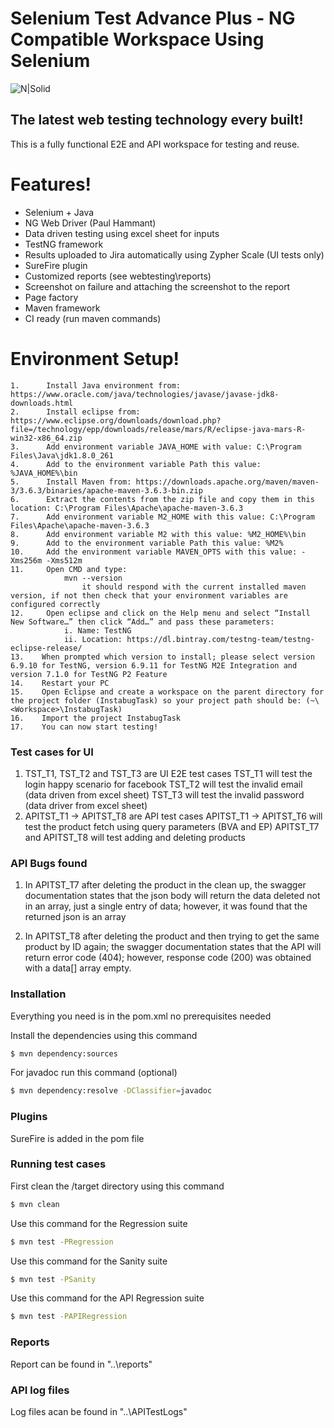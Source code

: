 # Selenium Test Advance Plus - NG Compatible Workspace Using Selenium

![N|Solid](https://www.selenium.dev/images/selenium_logo_large.png)

## The latest web testing technology every built!

This is a fully functional E2E and API workspace for testing and reuse.

# Features!

  - Selenium + Java
  - NG Web Driver (Paul Hammant)
  - Data driven testing using excel sheet for inputs
  - TestNG framework
  - Results uploaded to Jira automatically using Zypher Scale (UI tests only)
  - SureFire plugin
  - Customized reports (see webtesting\reports)
  - Screenshot on failure and attaching the screenshot to the report
  - Page factory
  - Maven framework
  - CI ready (run maven commands)
  
# Environment Setup!
  
	1.      Install Java environment from: https://www.oracle.com/java/technologies/javase/javase-jdk8-downloads.html
	2.      Install eclipse from: https://www.eclipse.org/downloads/download.php?file=/technology/epp/downloads/release/mars/R/eclipse-java-mars-R-win32-x86_64.zip
	3.      Add environment variable JAVA_HOME with value: C:\Program Files\Java\jdk1.8.0_261
	4.      Add to the environment variable Path this value: %JAVA_HOME%\bin
	5.      Install Maven from: https://downloads.apache.org/maven/maven-3/3.6.3/binaries/apache-maven-3.6.3-bin.zip
	6.      Extract the contents from the zip file and copy them in this location: C:\Program Files\Apache\apache-maven-3.6.3
	7.      Add environment variable M2_HOME with this value: C:\Program Files\Apache\apache-maven-3.6.3
	8.      Add environment variable M2 with this value: %M2_HOME%\bin
	9.      Add to the environment variable Path this value: %M2%
	10.     Add the environment variable MAVEN_OPTS with this value: -Xms256m -Xms512m
	11.     Open CMD and type:
			    mvn --version 
			        it should respond with the current installed maven version, if not then check that your environment variables are configured correctly
	12.     Open eclipse and click on the Help menu and select “Install New Software…” then click “Add…” and pass these parameters:
                i. Name: TestNG
                ii. Location: https://dl.bintray.com/testng-team/testng-eclipse-release/
	13.    When prompted which version to install; please select version 6.9.10 for TestNG, version 6.9.11 for TestNG M2E Integration and version 7.1.0 for TestNG P2 Feature
	14.    Restart your PC
	15.    Open Eclipse and create a workspace on the parent directory for the project folder (InstabugTask) so your project path should be: (~\<Workspace>\InstabugTask)
	16.    Import the project InstabugTask
	17.    You can now start testing!

### Test cases for UI

1) TST_T1, TST_T2 and TST_T3 are UI E2E test cases
    TST_T1 will test the login happy scenario for facebook
    TST_T2 will test the invalid email (data driven from excel sheet)
    TST_T3 will test the invalid password (data driver from excel sheet)
2) APITST_T1 -> APITST_T8 are API test cases
    APITST_T1 -> APITST_T6 will test the product fetch using query parameters (BVA and EP)
    APITST_T7 and APITST_T8 will test adding and deleting products
    
### API Bugs found

1) In APITST_T7 after deleting the product in the clean up, the swagger documentation states that the json body will return the data deleted not in an array, just a single entry of data; however, it was found that the returned json is an array

2) In APITST_T8 after deleting the product and then trying to get the same product by ID again; the swagger documentation states that the API will return error code (404); however, response code (200) was obtained with a data[] array empty.
	      

### Installation

Everything you need is in the pom.xml no prerequisites needed

Install the dependencies using this command

```sh
$ mvn dependency:sources
```

For javadoc run this command (optional)

```sh
$ mvn dependency:resolve -DClassifier=javadoc
```

### Plugins

SureFire is added in the pom file


### Running test cases

First clean the /target directory using this command
```sh
$ mvn clean
```

Use this command for the Regression suite
```sh
$ mvn test -PRegression
```

Use this command for the Sanity suite
```sh
$ mvn test -PSanity
```

Use this command for the API Regression suite
```sh
$ mvn test -PAPIRegression
```

### Reports
Report can be found in "..\reports"

### API log files
Log files acan be found in "..\APITestLogs"